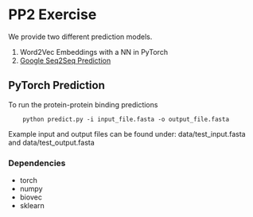 # PP2 Exercise

We provide two different prediction models.

1. Word2Vec Embeddings with a NN in PyTorch
2. [Google Seq2Seq Prediction](https://github.com/nagam11/PP2/tree/master/scripts/s2s)

## PyTorch Prediction
To run the protein-protein binding predictions 

        python predict.py -i input_file.fasta -o output_file.fasta
        
Example input and output files can be found under: data/test_input.fasta and data/test_output.fasta

### Dependencies 

* torch 
* numpy 
* biovec 
* sklearn 
       
 
        
